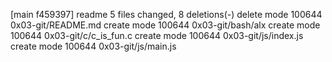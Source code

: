 [main f459397] readme
 5 files changed, 8 deletions(-)
 delete mode 100644 0x03-git/README.md
 create mode 100644 0x03-git/bash/alx
 create mode 100644 0x03-git/c/c_is_fun.c
 create mode 100644 0x03-git/js/index.js
 create mode 100644 0x03-git/js/main.js
